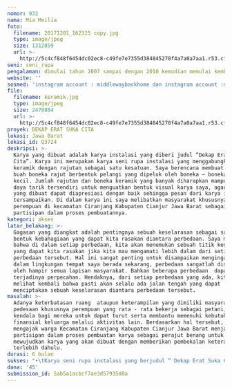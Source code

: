 ```yaml
---
nomor: 932
nama: Mia Meilia
foto:
  filename: 20171201_162325 copy.jpg
  type: image/jpeg
  size: 1312859
  url: >-
    http://5c4cf848f6454dc02ec8-c49fe7e7355d384845270f4a7a0a7aa1.r53.cf2.rackcdn.com/9a8aa617-2dca-4c6a-8412-a87b8ae0ce24/20171201_162325%20copy.jpg
seni: seni_rupa
pengalaman: dimulai tahun 2007 sampai dengan 2010 kemudian memulai kembali di tahun 2018
website: ''
sosmed: 'instagram account : middlewaybackhome dan instagram account :mmeilia'
file:
  filename: keramik.jpg
  type: image/jpeg
  size: 2478884
  url: >-
    http://5c4cf848f6454dc02ec8-c49fe7e7355d384845270f4a7a0a7aa1.r53.cf2.rackcdn.com/6bd1acbd-e584-4470-b215-f6f20d2ec0b3/keramik.jpg
proyek: DEKAP ERAT SUKA CITA
lokasi: Jawa Barat
lokasi_id: Q3724
deskripsi: >-
  Karya yang dibuat adalah karya instalasi yang diberi judul “Dekap Erat Suka
  Cita”. Karya ini merupakan karya seni rupa instalasi yang menggabungkan media
  keramik dengan rajutan sebagai satu kesatuan. Saya berencana membuat seratus
  buah boneka rajut berbentuk pelangi yang dipeluk oleh boneka – boneka keramik
  kecil. Jumlah rajutan dan boneka keramik yang banyak diharapkan mampu menjadi
  daya tarik tersendiri untuk menguatkan bentuk visual karya saya, agar karya
  yang dibuat dapat diapresiasi dengan baik sehingga pesan dari karya ini dapat
  tersampaikan. Di dalam karya ini saya melibatkan masyarakat khususnya
  perempuan di kecamatan Ciranjang Kabupaten Cianjur Jawa Barat sebagai
  partisipan dalam proses pembuatannya.
kategori: akses
latar_belakang: >-
  Gagasan yang diangkat adalah pentingnya sebuah keselarasan sebagai salah satu
  bentuk kebahagiaan yang dapat kita rasakan diantara perbedaan. Saya mengamati
  bahwa di dalam setiap perbedaan, kita akan menemukan sebuah titik keselarasan
  yang dapat kita rasakan jika kita mau mengamati lebih dalam dari setiap sisi
  perbedaan tersebut. Hal ini sangat penting untuk disampaikan mengingat di
  dalam lingkungan tempat saya berada sekarang, perbedaan sangatlah disoroti
  oleh hampir semua lapisan masyarakat. Bahkan beberapa perbedaan  dapat memicu
  terjadinya perpecahan. Hendaknya, dari setiap perbedaan yang ada, kita dapat
  melihat kembali bahwa pasti akan selalu ada jalan tengah yang dapat
  menciptakan sebuah keselarasan diantara perbedaan tersebut. 
masalah: >-
  Adanya keterbatasan ruang  ataupun keterampilan yang dimiliki masyarakat
  pedesaan khususnya perempuan yang rata - rata bekerja sebagai petani, menjadi
  kendala bagi mereka untuk dapat turut serta membantu memenuhi kebutuhan
  finansial keluarga melalui aktivitas lain. Berdasarkan hal tersebut,  saya
  mengajak warga Kecamatan Ciranjang Kabupaten Cianjur Jawa Barat menjadi
  partisipan dalam proses pembuatan karya sebagai perajut benang untuk membantu
  mewujudkan karya yang akan dibuat dengan memberikan pembekalan keterampilan
  terlebih dahulu.
durasi: 6 bulan
sukses: "•\tKarya seni rupa instalasi yang berjudul “ Dekap Erat Suka Cita” dapat terwujud dengan baik.\r\n•\tWorkshop yang saya lakukan dengan dukungan dari Cipta Media Ekspresi di Kecamatan Ciranjang Kabupaten Cianjur Provinsi Jawa Barat dapat bermanfaat bagi proses saya dalam berkarya seni  dan masyarakat disana yang membutuhkan keterampilan merajut sebagai alternatif peluang usaha baru lewat kriya.\r\n•\tGagasan yang saya angkat dapat diterima dan diapresiasi dengan baik lewat kegiatan pameran.\r\n"
dana: '45'
submission_id: 5ab5a1acbcf7ae3d57935d8a
---
```

